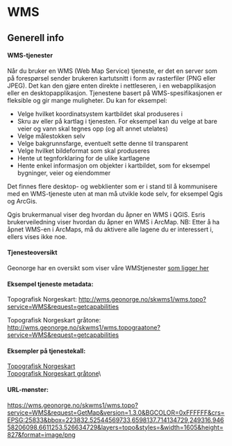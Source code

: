 # WMS

## Generell info

#### WMS-tjenester
Når du bruker en WMS (Web Map Service) tjeneste, er det en server som på forespørsel sender brukeren kartutsnitt i form av rasterfiler (PNG  eller JPEG). Det kan den gjøre enten direkte i nettleseren, i en webapplikasjon eller en desktopapplikasjon. Tjenestene basert på WMS-spesifikasjonen er fleksible og gir mange muligheter. Du kan for eksempel:

- Velge hvilket koordinatsystem kartbildet skal produseres i
- Skru av eller på kartlag i tjenesten. For eksempel kan du velge at bare veier og vann skal tegnes opp (og alt annet utelates)
- Velge målestokken selv
- Velge bakgrunnsfarge, eventuelt sette denne til transparent
- Velge hvilket bildeformat som skal produseres
- Hente ut tegnforklaring for de ulike kartlagene
- Hente enkel informasjon om objekter i kartbildet, som for eksempel bygninger, veier og eiendommer

Det finnes flere desktop- og webklienter som er i stand til å kommunisere med en WMS-tjeneste uten at man må utvikle kode selv, for eksempel Qgis og ArcGis.

Qgis brukermanual viser deg hvordan du åpner en WMS i QGIS.  Esris brukerveiledning viser hvordan du åpner en WMS i ArcMap. NB: Etter å ha åpnet WMS-en i ArcMaps, må du aktivere alle lagene du er interessert i, ellers vises ikke noe.

#### Tjenesteoversikt
Geonorge har en oversikt som viser våre WMStjenester [som ligger her](https://kartkatalog.geonorge.no/?type=service&organization=Kartverket&DistributionProtocols=WMS-tjeneste)

#### Eksempel tjeneste metadata:
Topografisk Norgeskart: http://wms.geonorge.no/skwms1/wms.topo?service=WMS&request=getcapabilities

Topografisk Norgeskart gråtone: http://wms.geonorge.no/skwms1/wms.topograatone?service=WMS&request=getcapabilities


#### Eksempler på tjenestekall:
[Topografisk Norgeskart](https://wms.geonorge.no/skwms1/wms.topo?service=WMS&request=GetMap&version=1.3.0&BGCOLOR=0xFFFFFF&crs=EPSG:25833&bbox=223832.52544569733,6598137.714134729,249316.94658206098,6611253.526634729&layers=topo_WMS&width=1605&height=827&format=image/png)\
[Topografisk Norgeskart gråtone](https://wms.geonorge.no/skwms1/wms.topo.graatone?service=WMS&request=GetMap&version=1.3.0&BGCOLOR=0xFFFFFF&crs=EPSG:25833&bbox=205250.6736350475,6657973.483797799,289901.233005172,6707898.1894429615&layers=topograatone_WMS&width=1684&height=994&format=image/png)\


#### URL-mønster:
https://wms.geonorge.no/skwms1/wms.topo?service=WMS&request=GetMap&version=1.3.0&BGCOLOR=0xFFFFFF&crs=EPSG:25833&bbox=223832.52544569733,6598137.714134729,249316.94658206098,6611253.526634729&layers=topo&styles=&width=1605&height=827&format=image/png






